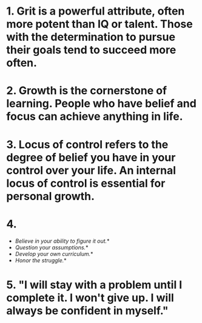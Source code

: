 # 1. Grit is a powerful attribute, often more potent than IQ or talent. Those with the determination to pursue their goals tend to succeed more often.

# 2. Growth is the cornerstone of learning. People who have belief and focus can achieve anything in life.

# 3. Locus of control refers to the degree of belief you have in your control over your life. An internal locus of control is essential for personal growth.

# 4. 
- *Believe in your ability to figure it out.**
- *Question your assumptions.**
- *Develop your own curriculum.**
- *Honor the struggle.**

# 5. "I will stay with a problem until I complete it. I won't give up. I will always be confident in myself."
